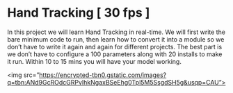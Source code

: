 # Hand Tracking [ 30 fps ]

In this project we will learn Hand Tracking in real-time. We will first write the bare minimum code to run, then learn how to convert it into a module so we don’t have to write it again and again for different projects. The best part is we don’t have to configure a 100 parameters along with 20 installs to make it run. Within 10 to 15 mins you will have your model working.

<img src=”https://encrypted-tbn0.gstatic.com/images?q=tbn:ANd9GcROdcGRPvIhkNgaxBSeEhg0Tpl5M5SsgdSH5g&usqp=CAU”>
